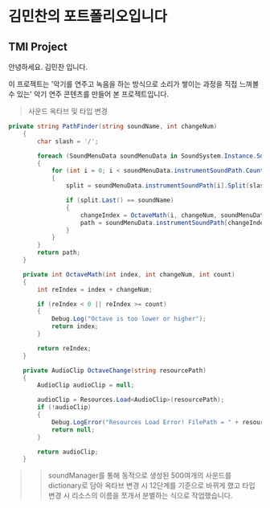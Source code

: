 # 김민찬의 포트폴리오입니다

## TMI Project

안녕하세요. 김민찬 입니다.

이 프로젝트는 '악기를 연주고 녹음을 하는 방식으로 소리가 쌓이는 과정을 직접 느껴볼 수 있는'
악기 연주 콘텐츠를 만들어 본 프로젝트입니다.

> 사운드 옥타브 및 타입 변경
```c#
private string PathFinder(string soundName, int changeNum)
    {
        char slash = '/';

        foreach (SoundMenuData soundMenuData in SoundSystem.Instance.SoundMenu.SoundMenuData)
        {
            for (int i = 0; i < soundMenuData.instrumentSoundPath.Count; i++)
            {
                split = soundMenuData.instrumentSoundPath[i].Split(slash);

                if (split.Last() == soundName)
                {
                    changeIndex = OctaveMath(i, changeNum, soundMenuData.instrumentSoundPath.Count);
                    path = soundMenuData.instrumentSoundPath[changeIndex];
                }
            }
        }
        return path;
    }

    private int OctaveMath(int index, int changeNum, int count)
    {
        int reIndex = index + changeNum;

        if (reIndex < 0 || reIndex >= count)
        {
            Debug.Log("Octave is too lower or higher");
            return index;
        }

        return reIndex;
    }

    private AudioClip OctaveChange(string resourcePath)
    {
        AudioClip audioClip = null;

        audioClip = Resources.Load<AudioClip>(resourcePath);
        if (!audioClip)
        {
            Debug.LogError("Resources Load Error! FilePath = " + resourcePath);
            return null;
        }

        return audioClip;
    }
```
>   > soundManager를 통해 동적으로 생성된 500여개의 사운드를 dictionary로 담아
>   > 옥타브 변경 시 12단계를 기준으로 바뀌게 했고
>   > 타입 변경 시 리소스의 이름을 쪼개서 분별하는 식으로 작업했습니다.

